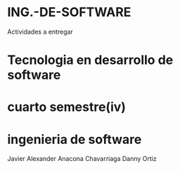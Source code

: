# ING.-DE-SOFTWARE
Actividades a entregar

# Tecnologia en desarrollo de software
# cuarto semestre(iv)
# ingenieria de software
Javier Alexander Anacona Chavarriaga
Danny Ortiz
